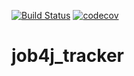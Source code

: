 [![Build Status](https://travis-ci.com/alekszane/job4j_tracker.svg?branch=master)](https://travis-ci.com/alekszane/job4j_tracker)
[![codecov](https://codecov.io/gh/alekszane/job4j_tracker/branch/master/graph/badge.svg)](https://codecov.io/gh/alekszane/job4j_tracker)
# job4j_tracker